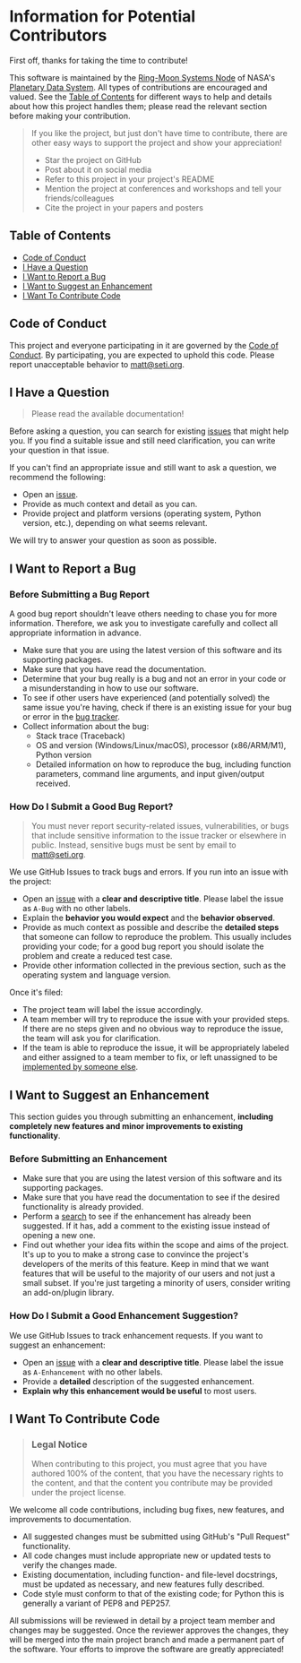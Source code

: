 # Information for Potential Contributors

First off, thanks for taking the time to contribute!

This software is maintained by the [Ring-Moon Systems Node](https://pds-rings.seti.org) of NASA's [Planetary Data System](https://pds.nasa.gov). All types of contributions are encouraged and valued. See the [Table of Contents](#table-of-contents) for different ways to help and details about how this project handles them; please read the relevant section before making your contribution.

> If you like the project, but just don't have time to contribute, there are other easy ways to support the project and show your appreciation!
> - Star the project on GitHub
> - Post about it on social media
> - Refer to this project in your project's README
> - Mention the project at conferences and workshops and tell your friends/colleagues
> - Cite the project in your papers and posters


## Table of Contents

- [Code of Conduct](#code-of-conduct)
- [I Have a Question](#i-have-a-question)
- [I Want to Report a Bug](#i-want-to-report-a-bug)
- [I Want to Suggest an Enhancement](#i-want-to-suggest-an-enhancement)
- [I Want To Contribute Code](#i-want-to-contribute-code)


## Code of Conduct

This project and everyone participating in it are governed by the
[Code of Conduct](CODE_OF_CONDUCT.md).
By participating, you are expected to uphold this code. Please report unacceptable behavior
to <matt@seti.org>.


## I Have a Question

> Please read the available documentation!

Before asking a question, you can search for existing [issues](https://github.com/SETI/rms-tabulation/issues) that might help you. If you find a suitable issue and still need clarification, you can write your question in that issue.

If you can't find an appropriate issue and still want to ask a question, we recommend the following:

- Open an [issue](https://github.com/SETI/rms-tabulation/issues/new).
- Provide as much context and detail as you can.
- Provide project and platform versions (operating system, Python version, etc.), depending on what seems relevant.

We will try to answer your question as soon as possible.


## I Want to Report a Bug

### Before Submitting a Bug Report

A good bug report shouldn't leave others needing to chase you for more information. Therefore, we ask you to investigate carefully and collect all appropriate information in advance.

- Make sure that you are using the latest version of this software and its supporting packages.
- Make sure that you have read the documentation.
- Determine that your bug really is a bug and not an error in your code or a misunderstanding in how to use our software.
- To see if other users have experienced (and potentially solved) the same issue you're having, check if there is an existing issue for your bug or error in the [bug tracker](https://github.com/SETI/rms-tabulation/issues).
- Collect information about the bug:
  - Stack trace (Traceback)
  - OS and version (Windows/Linux/macOS), processor (x86/ARM/M1), Python version
  - Detailed information on how to reproduce the bug, including function parameters, command line arguments, and input given/output received.

### How Do I Submit a Good Bug Report?

> You must never report security-related issues, vulnerabilities, or bugs that include sensitive information to the issue tracker or elsewhere in public. Instead, sensitive bugs must be sent by email to <matt@seti.org>.

We use GitHub Issues to track bugs and errors. If you run into an issue with the project:

- Open an [issue](https://github.com/SETI/rms-tabulation/issues/new) with a **clear and descriptive title**. Please label the issue as `A-Bug` with no other labels.
- Explain the **behavior you would expect** and the **behavior observed**.
- Provide as much context as possible and describe the **detailed steps** that someone can follow to reproduce the problem. This usually includes providing your code; for a good bug report you should isolate the problem and create a reduced test case.
- Provide other information collected in the previous section, such as the operating system and language version.

Once it's filed:

- The project team will label the issue accordingly.
- A team member will try to reproduce the issue with your provided steps. If there are no steps given and no obvious way to reproduce the issue, the team will ask you for clarification.
- If the team is able to reproduce the issue, it will be appropriately labeled and either assigned to a team member to fix, or left unassigned to be [implemented by someone else](#i-want-to-contribute-code).


## I Want to Suggest an Enhancement

This section guides you through submitting an enhancement, **including completely new features and minor improvements to existing functionality**.

### Before Submitting an Enhancement

- Make sure that you are using the latest version of this software and its supporting packages.
- Make sure that you have read the documentation to see if the desired functionality is already provided.
- Perform a [search](https://github.com/SETI/rms-tabulation/issues) to see if the enhancement has already been suggested. If it has, add a comment to the existing issue instead of opening a new one.
- Find out whether your idea fits within the scope and aims of the project. It's up to you to make a strong case to convince the project's developers of the merits of this feature. Keep in mind that we want features that will be useful to the majority of our users and not just a small subset. If you're just targeting a minority of users, consider writing an add-on/plugin library.

### How Do I Submit a Good Enhancement Suggestion?

We use GitHub Issues to track enhancement requests. If you want to suggest an enhancement:

- Open an [issue](https://github.com/SETI/rms-tabulation/issues/new) with a **clear and descriptive title**. Please label the issue as `A-Enhancement` with no other labels.
- Provide a **detailed** description of the suggested enhancement.
- **Explain why this enhancement would be useful** to most users.


## I Want To Contribute Code

> ### Legal Notice
> When contributing to this project, you must agree that you have authored 100% of the content, that you have the necessary rights to the content, and that the content you contribute may be provided under the project license.

We welcome all code contributions, including bug fixes, new features, and improvements to documentation.

- All suggested changes must be submitted using GitHub's "Pull Request" functionality.
- All code changes must include appropriate new or updated tests to verify the changes made.
- Existing documentation, including function- and file-level docstrings, must be updated as necessary, and new features fully described.
- Code style must conform to that of the existing code; for Python this is generally a variant of PEP8 and PEP257.

All submissions will be reviewed in detail by a project team member and changes may be suggested. Once the reviewer approves the changes, they will be merged into the main project branch and made a permanent part of the software. Your efforts to improve the software are greatly appreciated!
